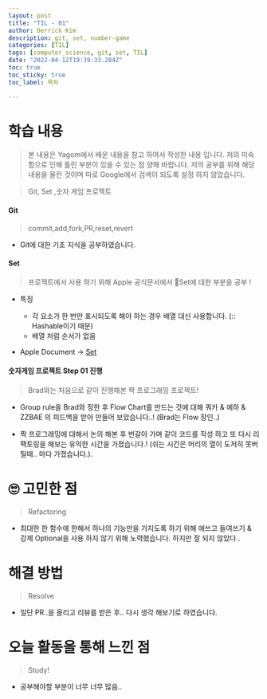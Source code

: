 ```yaml
---
layout: post
title: "TIL - 01"
author: Derrick Kim
description: git, set, number-game
categories: [TIL]
tags: [computer_science, git, set, TIL]
date: "2022-04-12T19:39:33.284Z" 
toc: true
toc_sticky: true
toc_label: 목차

---
```


# 학습 내용

> 본 내용은 Yagom에서 배운 내용을 참고 하여서 작성한 내용 입니다.
> 저의 미숙함으로 인해 틀린 부분이 있을 수 있는 점 양해 바랍니다. 
> 저의 공부를 위해 해당 내용을 올린 것이며 따로 Google에서 검색이 되도록 설정 하지 않았습니다. 

> Git, Set ,숫자 게임 프로젝트

#### Git 
>  commit,add,fork,PR,reset,revert

- Git에 대한 기초 지식을 공부하였습니다.

#### Set
>  프로젝트에서 사용 하기 위해 Apple 공식문서에서 Set에 대한 부분을 공부 !

- 특징
  - 각 요소가 한 번만 표시되도록 해야 하는 경우 배열 대신 사용합니다. (:: Hashable이기 때문)
  - 배열 처럼 순서가 없음

- Apple Document -> [Set](https://developer.apple.com/documentation/swift/set)

#### 숫자게임 프로젝트 Step 01 진행
> Brad와는 처음으로  같이 진행해본 짝 프로그래밍 프로젝트!

- Group rule을 Brad와 정한 후 Flow Chart를 만드는 것에 대해 쿼카 & 예하 & ZZBAE 의 피드백을 받아 만들어 보았습니다..!
 (Brad는 Flow 장인..)

- 짝 프로그래밍에 대해서 논의 해본 후 번갈아 가며 같이 코드를 작성 하고 또 다시 리팩토링을 해보는 유익한 시간을 가졌습니다.!
(쉬는 시간은 머리의 열이 도저히 못버틸때.. 마다 가졌습니다.). 
  
  

# 🙄 고민한 점
  
  
> Refactoring

- 최대한 한 함수에 한해서 하나의 기능만을 가지도록 하기 위해 애쓰고 들여쓰기 & 강제 Optional을 사용 하지 않기 위해 노력했습니다.
하지만 잘 되지 않았다..
  
  
# 해결 방법
  

> Resolve

- 일단 PR..을 올리고 리뷰를 받은 후.. 다시 생각 해보기로 하였습니다.
  
  
# 오늘 활동을 통해 느낀 점
  
  
> Study!

- 공부해야할 부분이 너무 너무 많음..